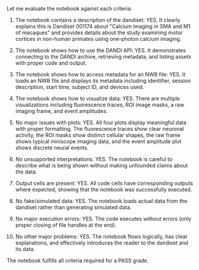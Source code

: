 Let me evaluate the notebook against each criteria:

1. The notebook contains a description of the dandiset: YES. It clearly explains this is Dandiset 001174 about "Calcium imaging in SMA and M1 of macaques" and provides details about the study examining motor cortices in non-human primates using one-photon calcium imaging.

2. The notebook shows how to use the DANDI API: YES. It demonstrates connecting to the DANDI archive, retrieving metadata, and listing assets with proper code and output.

3. The notebook shows how to access metadata for an NWB file: YES. It loads an NWB file and displays its metadata including identifier, session description, start time, subject ID, and devices used.

4. The notebook shows how to visualize data: YES. There are multiple visualizations including fluorescence traces, ROI image masks, a raw imaging frame, and event amplitudes.

5. No major issues with plots: YES. All four plots display meaningful data with proper formatting. The fluorescence traces show clear neuronal activity, the ROI masks show distinct cellular shapes, the raw frame shows typical miniscope imaging data, and the event amplitude plot shows discrete neural events.

6. No unsupported interpretations: YES. The notebook is careful to describe what is being shown without making unfounded claims about the data.

7. Output cells are present: YES. All code cells have corresponding outputs where expected, showing that the notebook was successfully executed.

8. No fake/simulated data: YES. The notebook loads actual data from the dandiset rather than generating simulated data.

9. No major execution errors: YES. The code executes without errors (only proper closing of file handles at the end).

10. No other major problems: YES. The notebook flows logically, has clear explanations, and effectively introduces the reader to the dandiset and its data.

The notebook fulfills all criteria required for a PASS grade.